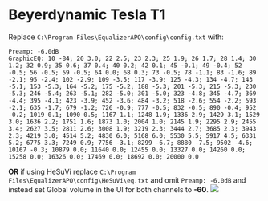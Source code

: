 # Beyerdynamic Tesla T1
Replace `C:\Program Files\EqualizerAPO\config\config.txt` with:
```
Preamp: -6.0dB
GraphicEQ: 10 -84; 20 3.0; 22 2.5; 23 2.3; 25 1.9; 26 1.7; 28 1.4; 30 1.2; 32 0.9; 35 0.6; 37 0.4; 40 0.2; 42 0.1; 45 -0.1; 49 -0.4; 52 -0.5; 56 -0.5; 59 -0.5; 64 0.0; 68 0.3; 73 -0.5; 78 -1.1; 83 -1.6; 89 -2.1; 95 -2.4; 102 -2.9; 109 -3.5; 117 -3.9; 125 -4.3; 134 -4.7; 143 -5.1; 153 -5.3; 164 -5.2; 175 -5.2; 188 -5.3; 201 -5.3; 215 -5.3; 230 -5.3; 246 -5.4; 263 -5.1; 282 -5.0; 301 -5.0; 323 -4.8; 345 -4.7; 369 -4.4; 395 -4.1; 423 -3.9; 452 -3.6; 484 -3.2; 518 -2.6; 554 -2.2; 593 -2.1; 635 -1.7; 679 -1.2; 726 -0.9; 777 -0.5; 832 -0.5; 890 -0.4; 952 -0.2; 1019 0.1; 1090 0.5; 1167 1.1; 1248 1.9; 1336 2.9; 1429 3.1; 1529 3.0; 1636 2.2; 1751 1.6; 1873 1.0; 2004 1.0; 2145 1.9; 2295 2.9; 2455 3.4; 2627 3.5; 2811 2.6; 3008 1.9; 3219 2.3; 3444 2.7; 3685 2.3; 3943 2.3; 4219 3.0; 4514 5.2; 4830 6.0; 5168 6.0; 5530 5.5; 5917 4.5; 6331 5.2; 6775 3.3; 7249 0.9; 7756 -3.1; 8299 -6.7; 8880 -7.5; 9502 -4.6; 10167 -0.3; 10879 0.0; 11640 0.0; 12455 0.0; 13327 0.0; 14260 0.0; 15258 0.0; 16326 0.0; 17469 0.0; 18692 0.0; 20000 0.0
```
**OR** if using HeSuVi replace `C:\Program Files\EqualizerAPO\config\HeSuVi\eq.txt` and omit `Preamp: -6.0dB` and instead set Global volume in the UI for both channels to **-60**.
![](https://raw.githubusercontent.com/jaakkopasanen/AutoEq/master/results/Headphone.com/headphoncecom/onear/Beyerdynamic%20Tesla%20T1/Beyerdynamic%20Tesla%20T1.png)